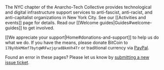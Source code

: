 The NYC chapter of the Anarcho-Tech Collective provides technological and digital infrastructure support services to anti-fascist, anti-racist, and anti-capitalist organizations in New York City. See our [[Activities and events]] page for details. Read our [[Welcome guides|Guides#welcome-guides]] to get involved.

[[We appreciate your support|Home#donations-and-support]] to help us do what we do. If you have the means, please donate BitCoin to `17ByVbkM6mf7bytqWRFwzjqradBkmVh4Tr` or traditional currency via [PayPal](https://www.paypal.me/AnarchoTechNYC/25).

Found an error in these pages? Please let us know by [submitting a new issue ticket](https://github.com/AnarchoTechNYC/meta/issues/new).